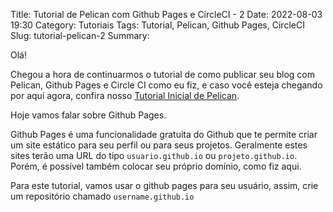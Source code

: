 Title: Tutorial de Pelican com Github Pages e CircleCI - 2
Date: 2022-08-03 19:30
Category: Tutoriais
Tags: Tutorial, Pelican, Github Pages, CircleCI
Slug: tutorial-pelican-2
Summary: 

Olá!

Chegou a hora de continuarmos o tutorial de como publicar seu blog com Pelican, Github Pages e Circle CI como eu fiz, e caso você esteja chegando por aqui agora, confira nosso [Tutorial Inicial de Pelican]({filename}/Tutoriais/github-pages.md).

Hoje vamos falar sobre Github Pages.

Github Pages é uma funcionalidade gratuita do Github que te permite criar um site estático para seu perfil ou para seus projetos. Geralmente estes sites terão uma URL do tipo `usuario.github.io` ou `projeto.github.io`. Porém, é possível também colocar seu próprio domínio, como fiz aqui.

Para este tutorial, vamos usar o github pages para seu usuário, assim, crie um repositório chamado `username.github.io` 
